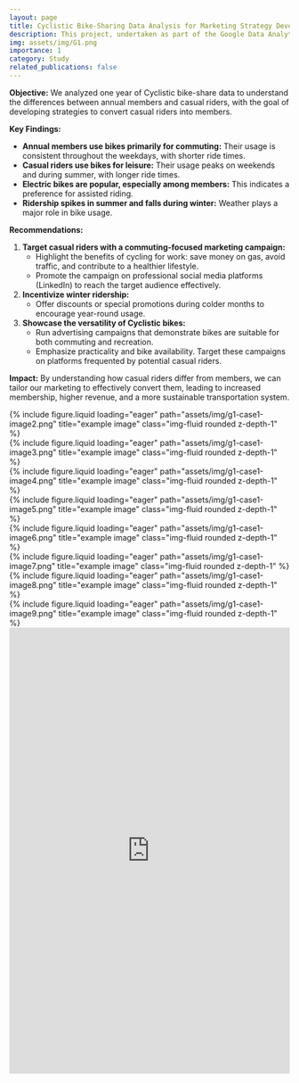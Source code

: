 ```yaml
---
layout: page
title: Cyclistic Bike-Sharing Data Analysis for Marketing Strategy Development
description: This project, undertaken as part of the Google Data Analytics Professional Certificate, focuses on analyzing data from Cyclistic, a fictional bike-sharing company. The project's objective is to identify usage patterns among different customer types and leverage these insights to inform the development of a new marketing strategy. The primary goal of the new strategy is to convert casual riders into annual members, thereby increasing long-term customer engagement and revenue.
img: assets/img/G1.png
importance: 1
category: Study
related_publications: false
---
```


**Objective:** We analyzed one year of Cyclistic bike-share data to understand the differences between annual members and casual riders, with the goal of developing strategies to convert casual riders into members.

**Key Findings:**

- **Annual members use bikes primarily for commuting:** Their usage is consistent throughout the weekdays, with shorter ride times.
- **Casual riders use bikes for leisure:** Their usage peaks on weekends and during summer, with longer ride times.
- **Electric bikes are popular, especially among members:** This indicates a preference for assisted riding.
- **Ridership spikes in summer and falls during winter:** Weather plays a major role in bike usage.

**Recommendations:**

1. **Target casual riders with a commuting-focused marketing campaign:**
   - Highlight the benefits of cycling for work: save money on gas, avoid traffic, and contribute to a healthier lifestyle.
   - Promote the campaign on professional social media platforms (LinkedIn) to reach the target audience effectively.
2. **Incentivize winter ridership:**
   - Offer discounts or special promotions during colder months to encourage year-round usage.
3. **Showcase the versatility of Cyclistic bikes:**
   - Run advertising campaigns that demonstrate bikes are suitable for both commuting and recreation.
   - Emphasize practicality and bike availability. Target these campaigns on platforms frequented by potential casual riders.

**Impact:** By understanding how casual riders differ from members, we can tailor our marketing to effectively convert them, leading to increased membership, higher revenue, and a more sustainable transportation system.

<div class="row justify-content-sm-center">
    <div class="col-sm-5 mt-3 mt-md-0">
        {% include figure.liquid loading="eager" path="assets/img/g1-case1-image2.png" title="example image" class="img-fluid rounded z-depth-1" %}
    </div>
    <div class="col-sm-5 mt-3 mt-md-0">
        {% include figure.liquid loading="eager" path="assets/img/g1-case1-image3.png" title="example image" class="img-fluid rounded z-depth-1" %}
    </div>
</div>

<div class="row justify-content-sm-center">
    <div class="col-sm-5 mt-3 mt-md-0">
        {% include figure.liquid loading="eager" path="assets/img/g1-case1-image4.png" title="example image" class="img-fluid rounded z-depth-1" %}
    </div>
    <div class="col-sm-5 mt-3 mt-md-0">
        {% include figure.liquid loading="eager" path="assets/img/g1-case1-image5.png" title="example image" class="img-fluid rounded z-depth-1" %}
    </div>
</div>

<div class="row justify-content-sm-center">
    <div class="col-sm-5 mt-3 mt-md-0">
        {% include figure.liquid loading="eager" path="assets/img/g1-case1-image6.png" title="example image" class="img-fluid rounded z-depth-1" %}
    </div>
    <div class="col-sm-5 mt-3 mt-md-0">
        {% include figure.liquid loading="eager" path="assets/img/g1-case1-image7.png" title="example image" class="img-fluid rounded z-depth-1" %}
    </div>
</div>
<div class="row justify-content-sm-center">
    <div class="col-sm-5 mt-3 mt-md-0">
        {% include figure.liquid loading="eager" path="assets/img/g1-case1-image8.png" title="example image" class="img-fluid rounded z-depth-1" %}
    </div>
    <div class="col-sm-5 mt-3 mt-md-0">
        {% include figure.liquid loading="eager" path="assets/img/g1-case1-image9.png" title="example image" class="img-fluid rounded z-depth-1" %}
    </div>
</div>

<div class="row justify-content-sm-center">
    <iframe src="https://www.kaggle.com/embed/samehshehata/google-data-analytics-capstone-project-case-1?kernelSessionId=152673146" height="800" style="margin: 0 auto; width: 100%; max-width: 950px;" frameborder="0" scrolling="auto" title="Google Case Study 1 :"></iframe>
</div>
